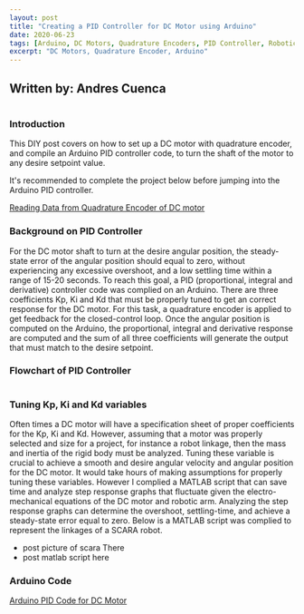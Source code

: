 ```yaml
---
layout: post
title: "Creating a PID Controller for DC Motor using Arduino"
date: 2020-06-23
tags: [Arduino, DC Motors, Quadrature Encoders, PID Controller, Robotics]
excerpt: "DC Motors, Quadrature Encoder, Arduino"
---
```


## Written by: Andres Cuenca

<img src="{{ site.url }}{{ site.baseurl }}/images/arduino-PID.jpg" alt="">

### Introduction
This DIY post covers on how to set up a DC motor with quadrature encoder, and
compile an Arduino PID controller code, to turn the shaft of the motor to any desire
setpoint value.

It's recommended to complete the project below before jumping into the Arduino PID controller.

[Reading Data from Quadrature Encoder of DC motor](https://cuenca-andres.github.io/Cuenca-Portfolio.github.io/DC_motor_quad/)


### Background on PID Controller

 For the DC motor shaft to turn at the desire angular position, the steady-state error of the angular position should equal to zero, without experiencing any excessive overshoot, and a low settling time within a range of 15-20 seconds. To reach this goal, a PID (proportional, integral and derivative) controller code was complied on an Arduino. There are three coefficients Kp, Ki and Kd that must be properly tuned to get an correct response for the DC motor. For this task, a quadrature encoder is applied to get feedback for the closed-control loop. Once the angular position is computed on the Arduino, the proportional, integral and derivative response are computed and the sum of all three coefficients will generate the output that must match to the desire setpoint.



### Flowchart of PID Controller

<img src="{{ site.url }}{{ site.baseurl }}/images/PID-flowChart.jpg" alt="">


### Tuning Kp, Ki and Kd variables

Often times a DC motor will have a specification sheet of proper coefficients for the
Kp, Ki and Kd. However, assuming that a motor was properly selected and size for a project,
for instance a robot linkage, then the mass and inertia of the rigid body must be analyzed.
Tuning these variable is crucial to achieve a smooth and desire angular velocity and angular position for
the DC motor. It would take hours of making assumptions for properly tuning these variables.
However I complied a MATLAB script that can save time and analyze step response graphs
that fluctuate given the electro-mechanical equations of the DC motor and robotic arm. Analyzing
the step response graphs can determine the overshoot, settling-time, and achieve a steady-state error equal to zero.
Below is a MATLAB script was complied to represent the linkages of a SCARA robot.

* post picture of scara There
* post matlab script here

### Arduino Code
[Arduino PID Code for DC Motor](https://github.com/Cuenca-Andres/RoboticsControlsSystem/blob/master/Arduino_PID_Controller_DC-Motor)
